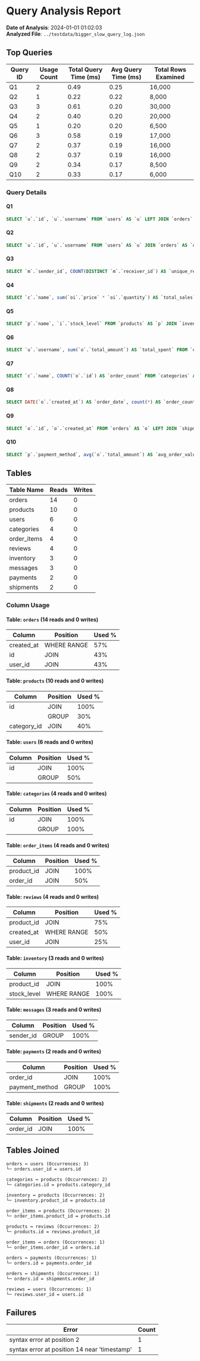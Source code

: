 # Query Analysis Report

**Date of Analysis**: 2024-01-01 01:02:03  
**Analyzed File**: `../testdata/bigger_slow_query_log.json`

## Top Queries
|Query ID|Usage Count|Total Query Time (ms)|Avg Query Time (ms)|Total Rows Examined|
|---|---|---|---|---|
|Q1|2|0.49|0.25|16,000|
|Q2|1|0.22|0.22|8,000|
|Q3|3|0.61|0.20|30,000|
|Q4|2|0.40|0.20|20,000|
|Q5|1|0.20|0.20|6,500|
|Q6|3|0.58|0.19|17,000|
|Q7|2|0.37|0.19|16,000|
|Q8|2|0.37|0.19|16,000|
|Q9|2|0.34|0.17|8,500|
|Q10|2|0.33|0.17|6,000|

### Query Details
#### Q1
```sql
SELECT `u`.`id`, `u`.`username` FROM `users` AS `u` LEFT JOIN `orders` AS `o` ON `u`.`id` = `o`.`user_id` WHERE `o`.`id` IS NULL
```

#### Q2
```sql
SELECT `u`.`id`, `u`.`username` FROM `users` AS `u` JOIN `orders` AS `o` ON `u`.`id` = `o`.`user_id` JOIN `reviews` AS `r` ON `u`.`id` = `r`.`user_id` WHERE `o`.`created_at` >= DATE_SUB(now(), INTERVAL :1 /* INT64 */ month) AND `r`.`created_at` >= DATE_SUB(now(), INTERVAL :1 /* INT64 */ month)
```

#### Q3
```sql
SELECT `m`.`sender_id`, COUNT(DISTINCT `m`.`receiver_id`) AS `unique_receivers` FROM `messages` AS `m` GROUP BY `m`.`sender_id` HAVING COUNT(DISTINCT `m`.`receiver_id`) > :_unique_receivers /* INT64 */
```

#### Q4
```sql
SELECT `c`.`name`, sum(`oi`.`price` * `oi`.`quantity`) AS `total_sales` FROM `categories` AS `c` JOIN `products` AS `p` ON `c`.`id` = `p`.`category_id` JOIN `order_items` AS `oi` ON `p`.`id` = `oi`.`product_id` GROUP BY `c`.`id` ORDER BY sum(`oi`.`price` * `oi`.`quantity`) DESC LIMIT :1 /* INT64 */
```

#### Q5
```sql
SELECT `p`.`name`, `i`.`stock_level` FROM `products` AS `p` JOIN `inventory` AS `i` ON `p`.`id` = `i`.`product_id` WHERE `i`.`stock_level` BETWEEN :1 /* INT64 */ AND :2 /* INT64 */
```

#### Q6
```sql
SELECT `u`.`username`, sum(`o`.`total_amount`) AS `total_spent` FROM `users` AS `u` JOIN `orders` AS `o` ON `u`.`id` = `o`.`user_id` WHERE `o`.`created_at` BETWEEN :1 /* VARCHAR */ AND :2 /* VARCHAR */ GROUP BY `u`.`id` HAVING sum(`o`.`total_amount`) > :_total_spent /* INT64 */
```

#### Q7
```sql
SELECT `c`.`name`, COUNT(`o`.`id`) AS `order_count` FROM `categories` AS `c` JOIN `products` AS `p` ON `c`.`id` = `p`.`category_id` JOIN `order_items` AS `oi` ON `p`.`id` = `oi`.`product_id` JOIN `orders` AS `o` ON `oi`.`order_id` = `o`.`id` GROUP BY `c`.`id`
```

#### Q8
```sql
SELECT DATE(`o`.`created_at`) AS `order_date`, count(*) AS `order_count` FROM `orders` AS `o` WHERE `o`.`created_at` >= DATE_SUB(now(), INTERVAL :1 /* INT64 */ day) GROUP BY DATE(`o`.`created_at`)
```

#### Q9
```sql
SELECT `o`.`id`, `o`.`created_at` FROM `orders` AS `o` LEFT JOIN `shipments` AS `s` ON `o`.`id` = `s`.`order_id` WHERE `s`.`shipped_date` IS NULL AND `o`.`created_at` < DATE_SUB(now(), INTERVAL :1 /* INT64 */ day)
```

#### Q10
```sql
SELECT `p`.`payment_method`, avg(`o`.`total_amount`) AS `avg_order_value` FROM `payments` AS `p` JOIN `orders` AS `o` ON `p`.`order_id` = `o`.`id` GROUP BY `p`.`payment_method`
```

## Tables
|Table Name|Reads|Writes|
|---|---|---|
|orders|14|0|
|products|10|0|
|users|6|0|
|categories|4|0|
|order_items|4|0|
|reviews|4|0|
|inventory|3|0|
|messages|3|0|
|payments|2|0|
|shipments|2|0|

### Column Usage
#### Table: `orders` (14 reads and 0 writes)
|Column|Position|Used %|
|---|---|---|
|created_at|WHERE RANGE|57%|
|id|JOIN|43%|
|user_id|JOIN|43%|

#### Table: `products` (10 reads and 0 writes)
|Column|Position|Used %|
|---|---|---|
|id|JOIN|100%|
||GROUP|30%|
|category_id|JOIN|40%|

#### Table: `users` (6 reads and 0 writes)
|Column|Position|Used %|
|---|---|---|
|id|JOIN|100%|
||GROUP|50%|

#### Table: `categories` (4 reads and 0 writes)
|Column|Position|Used %|
|---|---|---|
|id|JOIN|100%|
||GROUP|100%|

#### Table: `order_items` (4 reads and 0 writes)
|Column|Position|Used %|
|---|---|---|
|product_id|JOIN|100%|
|order_id|JOIN|50%|

#### Table: `reviews` (4 reads and 0 writes)
|Column|Position|Used %|
|---|---|---|
|product_id|JOIN|75%|
|created_at|WHERE RANGE|50%|
|user_id|JOIN|25%|

#### Table: `inventory` (3 reads and 0 writes)
|Column|Position|Used %|
|---|---|---|
|product_id|JOIN|100%|
|stock_level|WHERE RANGE|100%|

#### Table: `messages` (3 reads and 0 writes)
|Column|Position|Used %|
|---|---|---|
|sender_id|GROUP|100%|

#### Table: `payments` (2 reads and 0 writes)
|Column|Position|Used %|
|---|---|---|
|order_id|JOIN|100%|
|payment_method|GROUP|100%|

#### Table: `shipments` (2 reads and 0 writes)
|Column|Position|Used %|
|---|---|---|
|order_id|JOIN|100%|

## Tables Joined
```
orders ↔ users (Occurrences: 3)
└─ orders.user_id = users.id

categories ↔ products (Occurrences: 2)
└─ categories.id = products.category_id

inventory ↔ products (Occurrences: 2)
└─ inventory.product_id = products.id

order_items ↔ products (Occurrences: 2)
└─ order_items.product_id = products.id

products ↔ reviews (Occurrences: 2)
└─ products.id = reviews.product_id

order_items ↔ orders (Occurrences: 1)
└─ order_items.order_id = orders.id

orders ↔ payments (Occurrences: 1)
└─ orders.id = payments.order_id

orders ↔ shipments (Occurrences: 1)
└─ orders.id = shipments.order_id

reviews ↔ users (Occurrences: 1)
└─ reviews.user_id = users.id

```
## Failures
|Error|Count|
|---|---|
|syntax error at position 2|1|
|syntax error at position 14 near 'timestamp'|1|

